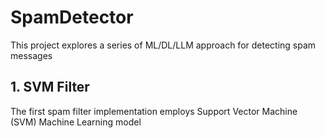 # SpamDetector
This project explores a series of ML/DL/LLM approach for detecting spam messages 

## 1. SVM Filter
The first spam filter implementation employs Support Vector Machine (SVM) Machine Learning model
